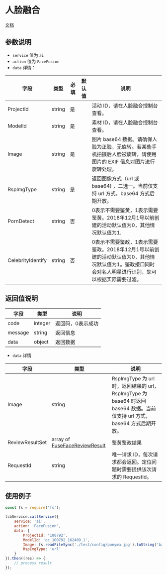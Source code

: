 # 人脸融合

[文档](https://cloud.tencent.com/document/product/670/31061)

## 参数说明

* `service` 值为 `ai`
* `action` 值为 `FaceFusion`
* `data` 详情：

| 字段 | 类型 | 必填 | 默认值 | 说明
| --- | --- | --- | --- | ---
| ProjectId | string | 是 | | 活动 ID，请在人脸融合控制台查看。
| ModelId | string | 是 | | 素材 ID，请在人脸融合控制台查看。
| Image | string | 是 | | 图片 base64 数据。请确保人脸为正脸，无旋转。若某些手机拍摄后人脸被旋转，请使用图片的 EXIF 信息对图片进行旋转处理。
| RspImgType | string | 是 | | 返回图像方式（url 或 base64) ，二选一。当前仅支持 url 方式，base64 方式后期开放。
| PornDetect | string | 否 | | 0表示不需要鉴黄，1表示需要鉴黄。2018年12月1号以前创建的活动默认值为0，其他情况默认值为1.
| CelebrityIdentify | string | 否 | | 0表示不需要鉴政，1表示需要鉴政。2018年12月1号以前创建的活动默认值为0，其他情况默认值为1。鉴政接口同时会对名人明星进行识别，您可以根据实际需要过滤。

## 返回值说明

 字段 | 类型 | 说明
| --- | --- | ---
| code | integer | 返回码，0表示成功
| message | string | 返回信息
| data | object | 返回数据

* `data` 详情

 字段 | 类型 | 说明
| --- | --- | ---
| Image | string | RspImgType 为 url 时，返回结果的 url， RspImgType 为 base64 时返回 base64 数据。当前仅支持 url 方式，base64 方式后期开放。
| ReviewResultSet | array of [FuseFaceReviewResult](https://cloud.tencent.com/document/api/670/31062#FuseFaceReviewResult) | 鉴黄鉴政结果
| RequestId | string | 唯一请求 ID，每次请求都会返回。定位问题时需要提供该次请求的 RequestId。


## 使用例子

```js
const fs = require('fs');

tcbService.callService({
    service: 'ai',
    action: 'FaceFusion',
    data: {
        ProjectId: '100792',
        ModelId: 'qc_100792_162409_1',
        Image: fs.readFileSync('./test/config/ponyma.jpg').toString('base64'),
        RspImgType: 'url'
    }
}).then((res) => {
    // process result
});
```